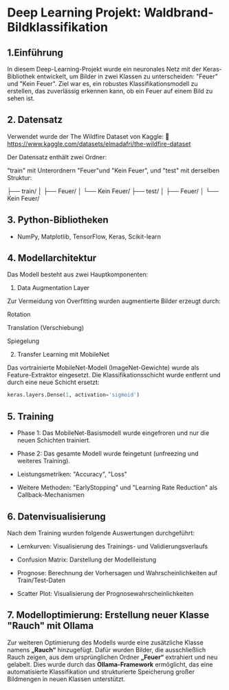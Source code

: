 # Deep Learning Projekt: Waldbrand-Bildklassifikation

## 1.Einführung

In diesem Deep-Learning-Projekt wurde ein neuronales Netz mit der Keras-Bibliothek entwickelt, um Bilder in zwei Klassen zu unterscheiden: "Feuer" und "Kein Feuer". Ziel war es, ein robustes Klassifikationsmodell zu erstellen, das zuverlässig erkennen kann, ob ein Feuer auf einem Bild zu sehen ist.

## 2. Datensatz
Verwendet wurde der The Wildfire Dataset von Kaggle:
🔗 https://www.kaggle.com/datasets/elmadafri/the-wildfire-dataset

Der Datensatz enthält zwei Ordner:

"train" mit Unterordnern "Feuer"und "Kein Feuer", und "test" mit derselben Struktur:

├── train/
│   ├── Feuer/
│   └── Kein Feuer/
├── test/
│   ├── Feuer/
│   └── Kein Feuer/


## 3. Python-Bibliotheken

- NumPy, Matplotlib, TensorFlow, Keras, Scikit-learn

##  4. Modellarchitektur

Das Modell besteht aus zwei Hauptkomponenten:

1) Data Augmentation Layer
   
Zur Vermeidung von Overfitting wurden augmentierte Bilder erzeugt durch:

Rotation

Translation (Verschiebung)

Spiegelung

2) Transfer Learning mit MobileNet
   
Das vortrainierte MobileNet-Modell (ImageNet-Gewichte) wurde als Feature-Extraktor eingesetzt. Die Klassifikationsschicht wurde entfernt und durch eine neue Schicht ersetzt:

```python
keras.layers.Dense(1, activation='sigmoid')
```

## 5. Training

- Phase 1: Das MobileNet-Basismodell wurde eingefroren und nur die neuen Schichten trainiert.

- Phase 2: Das gesamte Modell wurde feingetunt (unfreezing und weiteres Training).

- Leistungsmetriken: "Accuracy", "Loss"
  
- Weitere Methoden: "EarlyStopping" und "Learning Rate Reduction" als Callback-Mechanismen

## 6. Datenvisualisierung

Nach dem Training wurden folgende Auswertungen durchgeführt:

- Lernkurven: Visualisierung des Trainings- und Validierungsverlaufs

- Confusion Matrix: Darstellung der Modellleistung

- Prognose: Berechnung der Vorhersagen und Wahrscheinlichkeiten auf Train/Test-Daten

- Scatter Plot: Visualisierung der Prognosewahrscheinlichkeiten

## 7. Modelloptimierung: Erstellung neuer Klasse "Rauch" mit Ollama

Zur weiteren Optimierung des Modells wurde eine zusätzliche Klasse namens **„Rauch“** hinzugefügt. Dafür wurden Bilder, die ausschließlich Rauch zeigen, aus dem ursprünglichen Ordner **„Feuer“** extrahiert und neu gelabelt. Dies wurde durch das **Ollama-Framework** ermöglicht, das eine automatisierte Klassifikation und strukturierte Speicherung großer Bildmengen in neuen Klassen unterstützt.

